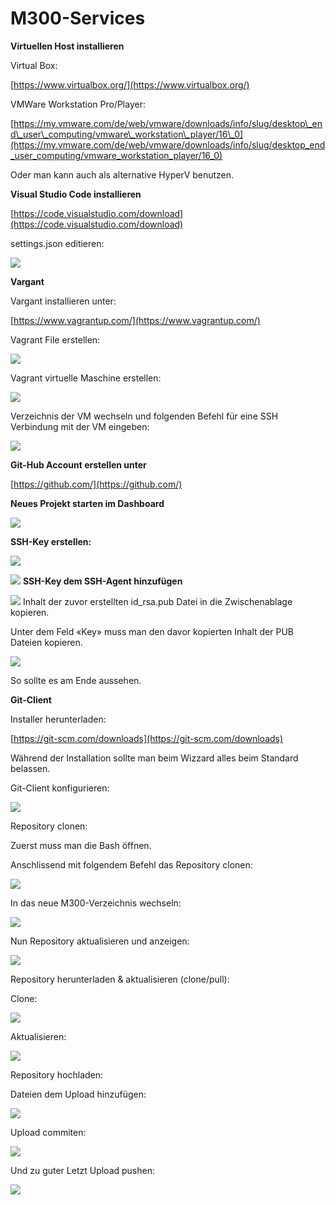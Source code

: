 # M300-Services

**Virtuellen Host installieren**

Virtual Box:

[https://www.virtualbox.org/](https://www.virtualbox.org/)

VMWare Workstation Pro/Player:

[https://my.vmware.com/de/web/vmware/downloads/info/slug/desktop\_end\_user\_computing/vmware\_workstation\_player/16\_0](https://my.vmware.com/de/web/vmware/downloads/info/slug/desktop_end_user_computing/vmware_workstation_player/16_0)

Oder man kann auch als alternative HyperV benutzen.

**Visual Studio Code installieren**

[https://code.visualstudio.com/download](https://code.visualstudio.com/download)

settings.json editieren:

![](RackMultipart20210309-4-9zpr0z_html_c8fc9921d253110c.png)

**Vargant**

Vargant installieren unter:

[https://www.vagrantup.com/](https://www.vagrantup.com/)

Vagrant File erstellen:

![](RackMultipart20210309-4-9zpr0z_html_1a67d0b2545f1b66.png)

Vagrant virtuelle Maschine erstellen:

![](RackMultipart20210309-4-9zpr0z_html_82a809a740bef87c.png)

Verzeichnis der VM wechseln und folgenden Befehl für eine SSH Verbindung mit der VM eingeben:

![](RackMultipart20210309-4-9zpr0z_html_26cd78e4d5eaf5ea.png)

**Git-Hub Account erstellen unter**

[https://github.com/](https://github.com/)

**Neues Projekt starten im Dashboard**

![](RackMultipart20210309-4-9zpr0z_html_daf1ab5a37c8ddda.png)

**SSH-Key erstellen:**

![](RackMultipart20210309-4-9zpr0z_html_d399a4aa7a4b08a.png)

![](RackMultipart20210309-4-9zpr0z_html_d8b1152c493a0ff7.gif)
**SSH-Key dem SSH-Agent hinzufügen**

![](RackMultipart20210309-4-9zpr0z_html_3697ae05e0998a18.gif)
 Inhalt der zuvor erstellten id\_rsa.pub Datei in die Zwischenablage kopieren.

Unter dem Feld «Key» muss man den davor kopierten Inhalt der PUB Dateien kopieren.

![](RackMultipart20210309-4-9zpr0z_html_bc125895e5c504ab.png)

So sollte es am Ende aussehen.

**Git-Client**

Installer herunterladen:

[https://git-scm.com/downloads](https://git-scm.com/downloads)

Während der Installation sollte man beim Wizzard alles beim Standard belassen.

Git-Client konfigurieren:

![](RackMultipart20210309-4-9zpr0z_html_d7dcc6e8e3564f7.png)

Repository clonen:

Zuerst muss man die Bash öffnen.

Anschlissend mit folgendem Befehl das Repository clonen:

![](RackMultipart20210309-4-9zpr0z_html_2f4e695d9c1af6d.png)

In das neue M300-Verzeichnis wechseln:

![](RackMultipart20210309-4-9zpr0z_html_4c86cc7d3b6b77d6.png)

Nun Repository aktualisieren und anzeigen:

![](RackMultipart20210309-4-9zpr0z_html_3644de1dc694d902.png)

Repository herunterladen &amp; aktualisieren (clone/pull):

Clone:

![](RackMultipart20210309-4-9zpr0z_html_5b1ddb1e5ba17c89.png)

Aktualisieren:

![](RackMultipart20210309-4-9zpr0z_html_733485313899e5c1.png)

Repository hochladen:

Dateien dem Upload hinzufügen:

![](RackMultipart20210309-4-9zpr0z_html_b95840ac1e3a1619.png)

Upload commiten:

![](RackMultipart20210309-4-9zpr0z_html_d89ca21eefdc9095.png)

Und zu guter Letzt Upload pushen:

![](RackMultipart20210309-4-9zpr0z_html_854cb3436f15a60a.png)